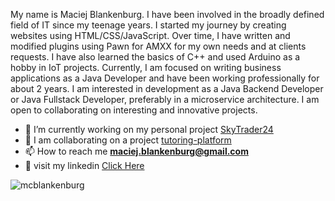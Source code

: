 My name is Maciej Blankenburg. I have been involved in the broadly defined field of IT since my teenage years. I started my journey by creating websites using HTML/CSS/JavaScript. Over time, I have written and modified plugins using Pawn for AMXX for my own needs and at clients requests. I have also learned the basics of C++ and used Arduino as a hobby in IoT projects. Currently, I am focused on writing business applications as a Java Developer and have been working professionally for about 2 years. I am interested in development as a Java Backend Developer or Java Fullstack Developer, preferably in a microservice architecture. I am open to collaborating on interesting and innovative projects.

- 🔭 I’m currently working on my personal project [SkyTrader24](https://github.com/McBlankenburg/SkyTrader24)
- 👯 I am collaborating on a project [tutoring-platform](https://github.com/Simple-as-Coding/tutoring-platform/)
- 📫 How to reach me **maciej.blankenburg@gmail.com**
- 👥 visit my linkedin [Click Here](https://www.linkedin.com/in/mcblankenburg/)

<p><img align="center" src="https://github-readme-stats.vercel.app/api/top-langs?username=mcblankenburg&show_icons=true&locale=en&layout=compact&theme=dark" alt="mcblankenburg" /></p>
  
